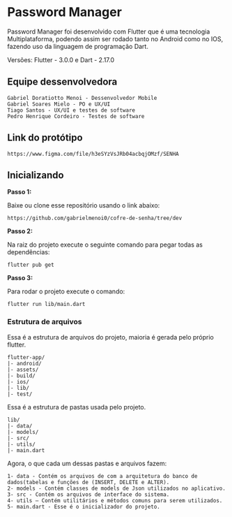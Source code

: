 # Password Manager

Password Manager foi desenvolvido com Flutter que é uma tecnologia Multiplataforma, podendo
assim ser rodado tanto no Android como no IOS, fazendo uso da linguagem de programação Dart.

Versões: 
Flutter - 3.0.0 e
Dart - 2.17.0

## Equipe dessenvolvedora

```
Gabriel Doratiotto Menoi - Dessenvolvedor Mobile
Gabriel Soares Mielo - PO e UX/UI 
Tiago Santos - UX/UI e testes de software
Pedro Henrique Cordeiro - Testes de software
```

## Link do protótipo

```
https://www.figma.com/file/h3eSYzVsJRb04acbqjOMzf/SENHA
```

## Inicializando

**Passo 1:**

Baixe ou clone esse repositório usando o link abaixo:  

```
https://github.com/gabrielmenoi0/cofre-de-senha/tree/dev
```

**Passo 2:**

Na raiz do projeto execute o seguinte comando para pegar todas as dependências:

```
flutter pub get
```

**Passo 3:**

Para rodar o projeto execute o comando:

```
flutter run lib/main.dart
```

### Estrutura de arquivos

Essa é a estrutura de arquivos do projeto, maioria é gerada pelo próprio flutter.

```
flutter-app/
|- android/
|- assets/
|- build/
|- ios/
|- lib/
|- test/
```

Essa é a estrutura de pastas usada pelo projeto.

```
lib/
|- data/
|- models/
|- src/
|- utils/
|- main.dart
```

Agora, o que cada um dessas pastas e arquivos fazem:

```
1- data - Contém os arquivos de com a arquitetura do banco de dados(tabelas e funções de (INSERT, DELETE e ALTER).
2- models - Contém classes de models de Json utilizados no aplicativo.
3- src - Contém os arquivos de interface do sistema.
4- utils — Contém utilitários e métodos comuns para serem utilizados.
5- main.dart - Esse é o inicializador do projeto.
```

